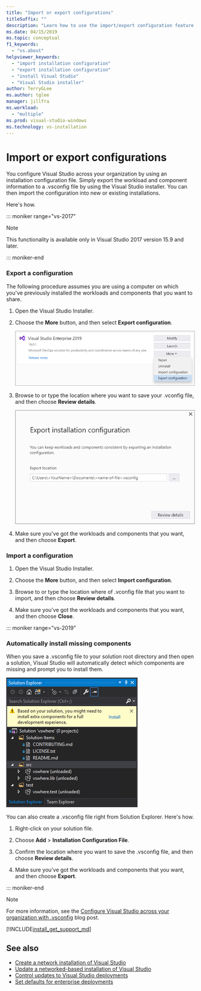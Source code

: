 ```yaml
---
title: "Import or export configurations"
titleSuffix: ""
description: "Learn how to use the import/export configuration feature in Visual Studio"
ms.date: 04/15/2019
ms.topic: conceptual
f1_keywords:
  - "vs.about"
helpviewer_keywords:
  - "import installation configuration"
  - "export installation configuration"
  - "install Visual Studio"
  - "Visual Studio installer"
author: TerryGLee
ms.author: tglee
manager: jillfra
ms.workload:
  - "multiple"
ms.prod: visual-studio-windows
ms.technology: vs-installation
---
```

# Import or export configurations

You configure Visual Studio across your organization by using an installation configuration file. Simply export the workload and component information to a .vsconfig file by using the Visual Studio installer. You can then import the configuration into new or existing installations.

Here's how.

::: moniker range="vs-2017"

> [!NOTE]
> This functionality is available only in Visual Studio 2017 version 15.9 and later.

::: moniker-end

### Export a configuration

The following procedure assumes you are using a computer on which you've previously installed the workloads and components that you want to share.  

1. Open the Visual Studio Installer.

1. Choose the **More** button, and then select **Export configuration**.

   ![Export configuration from the Visual Studio installer](../install/media/vs-2019/export-configuration-vs-installer.png)

1. Browse to or type the location where you want to save your .vconfig file, and then choose **Review details**.

   ![Export configuration from the Visual Studio installer](../install/media/vs-2019/export-configuration-confirmation.png)

1. Make sure you've got the workloads and components that you want, and then choose **Export**.

### Import a configuration

1. Open the Visual Studio Installer.

1. Choose the **More** button, and then select **Import configuration**.

1. Browse to or type the location where of .vconfig file that you want to import, and then choose **Review details**.

1. Make sure you've got the workloads and components that you want, and then choose **Close**.

::: moniker range="vs-2019"

### Automatically install missing components

When you save a .vsconfig file to your solution root directory and then open a solution, Visual Studio will automatically detect which components are missing and prompt you to install them.

![Solution Explorer suggests additional components](../install/media/vs-2019/solution-explorer-config-file.png)

You can also create a .vsconfig file right from Solution Explorer. Here's how.

1. Right-click on your solution file.

1. Choose **Add** > **Installation Configuration File**.

1. Confirm the location where you want to save the .vsconfig file, and then choose **Review details**.

1. Make sure you've got the workloads and components that you want, and then choose **Export**.

::: moniker-end

> [!NOTE]
> For more information, see the [Configure Visual Studio across your organization with .vsconfig](https://devblogs.microsoft.com/setup/configure-visual-studio-across-your-organization-with-vsconfig/) blog post.

[!INCLUDE[install_get_support_md](includes/install_get_support_md.md)]

## See also

* [Create a network installation of Visual Studio](create-a-network-installation-of-visual-studio.md)
* [Update a networked-based installation of Visual Studio](update-a-network-installation-of-visual-studio.md)
* [Control updates to Visual Studio deployments](controlling-updates-to-visual-studio-deployments.md)
* [Set defaults for enterprise deployments](set-defaults-for-enterprise-deployments.md)
